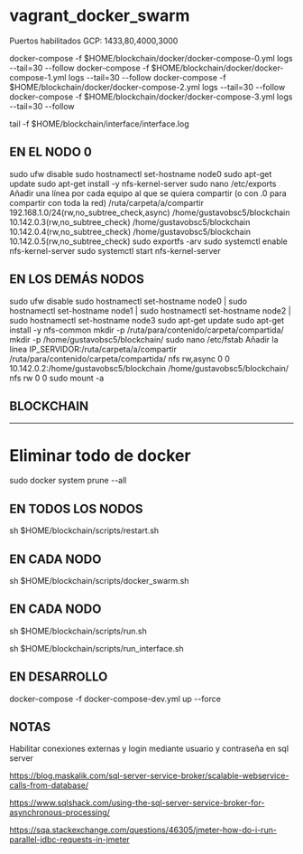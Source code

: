 # vagrant_docker_swarm

Puertos habilitados GCP: 1433,80,4000,3000

docker-compose -f $HOME/blockchain/docker/docker-compose-0.yml logs --tail=30 --follow
docker-compose -f $HOME/blockchain/docker/docker-compose-1.yml logs --tail=30 --follow
docker-compose -f $HOME/blockchain/docker/docker-compose-2.yml logs --tail=30 --follow
docker-compose -f $HOME/blockchain/docker/docker-compose-3.yml logs --tail=30 --follow

tail -f $HOME/blockchain/interface/interface.log

EN EL NODO 0
---------------------------------------------------------------------------------------
sudo ufw disable
sudo hostnamectl set-hostname node0
sudo apt-get update
sudo apt-get install -y nfs-kernel-server
sudo nano /etc/exports
Añadir una línea por cada equipo al que se quiera compartir (o con .0 para compartir con toda la red)
/ruta/carpeta/a/compartir 192.168.1.0/24(rw,no_subtree_check,async)
/home/gustavobsc5/blockchain 10.142.0.3(rw,no_subtree_check)
/home/gustavobsc5/blockchain 10.142.0.4(rw,no_subtree_check)
/home/gustavobsc5/blockchain 10.142.0.5(rw,no_subtree_check)
sudo exportfs -arv
sudo systemctl enable nfs-kernel-server
sudo systemctl start nfs-kernel-server


EN LOS DEMÁS NODOS
----------------------------------------------------------------------------------------
sudo ufw disable
sudo hostnamectl set-hostname node0 | sudo hostnamectl set-hostname node1 | sudo hostnamectl set-hostname node2 | sudo hostnamectl set-hostname node3
sudo apt-get update
sudo apt-get install -y nfs-common
mkdir -p /ruta/para/contenido/carpeta/compartida/
mkdir -p /home/gustavobsc5/blockchain/
sudo nano /etc/fstab
Añadir la línea
IP_SERVIDOR:/ruta/carpeta/a/compartir /ruta/para/contenido/carpeta/compartida/ nfs rw,async 0 0
10.142.0.2:/home/gustavobsc5/blockchain /home/gustavobsc5/blockchain/ nfs rw 0 0
sudo mount -a

BLOCKCHAIN
----------------------------------------------------------------------------------------
----------------------------------------------------------------------------------------

# Eliminar todo de docker
sudo docker system prune --all

EN TODOS LOS NODOS
----------------------------------------------------------------------------------------
sh $HOME/blockchain/scripts/restart.sh

EN CADA NODO
---------------------------------------------------------------------------------------
sh $HOME/blockchain/scripts/docker_swarm.sh

EN CADA NODO
------------------------------------------------------------------------------------------
sh $HOME/blockchain/scripts/run.sh

sh $HOME/blockchain/scripts/run_interface.sh

EN DESARROLLO
------------------------------------------------------------------------------------------
docker-compose -f docker-compose-dev.yml up --force

NOTAS
------------------------------------------------------------------------------------------
Habilitar conexiones externas y login mediante usuario y contraseña en sql server


https://blog.maskalik.com/sql-server-service-broker/scalable-webservice-calls-from-database/

https://www.sqlshack.com/using-the-sql-server-service-broker-for-asynchronous-processing/

https://sqa.stackexchange.com/questions/46305/jmeter-how-do-i-run-parallel-jdbc-requests-in-jmeter